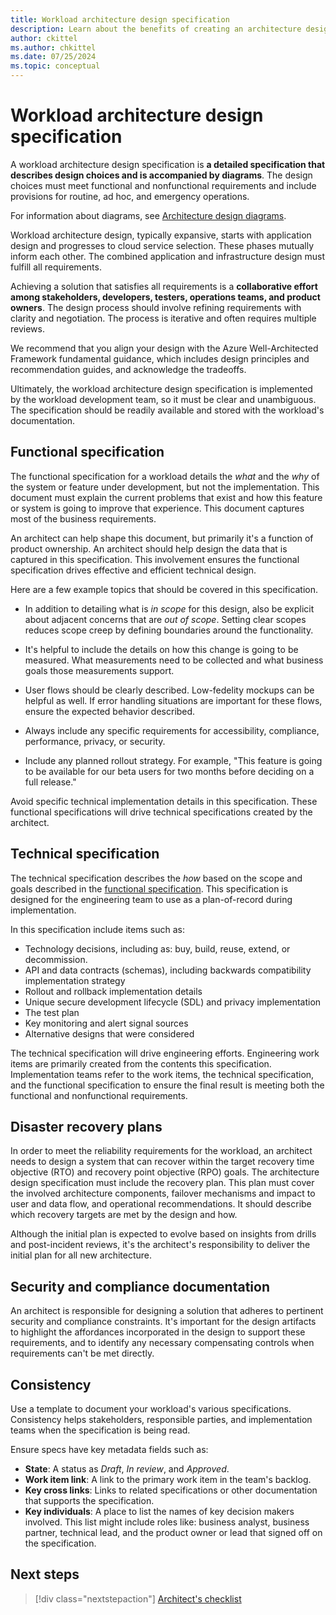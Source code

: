 ```yaml
---
title: Workload architecture design specification
description: Learn about the benefits of creating an architecture design specification for a workload. The specification describes design choices through words and diagrams.
author: ckittel
ms.author: chkittel
ms.date: 07/25/2024
ms.topic: conceptual
---
```


# Workload architecture design specification

A workload architecture design specification is **a detailed specification that describes design choices and is accompanied by diagrams**. The design choices must meet functional and nonfunctional requirements and include provisions for routine, ad hoc, and emergency operations.

For information about diagrams, see [Architecture design diagrams](./design-diagrams.md).

Workload architecture design, typically expansive, starts with application design and progresses to cloud service selection. These phases mutually inform each other. The combined application and infrastructure design must fulfill all requirements.

Achieving a solution that satisfies all requirements is a **collaborative effort among stakeholders, developers, testers, operations teams, and product owners**. The design process should involve refining requirements with clarity and negotiation. The process is iterative and often requires multiple reviews.

We recommend that you align your design with the Azure Well-Architected Framework fundamental guidance, which includes design principles and recommendation guides, and acknowledge the tradeoffs.

Ultimately, the workload architecture design specification is implemented by the workload development team, so it must be clear and unambiguous. The specification should be readily available and stored with the workload's documentation.

## Functional specification

The functional specification for a workload details the *what* and the *why* of the system or feature under development, but not the implementation. This document must explain the current problems that exist and how this feature or system is going to improve that experience. This document captures most of the business requirements.

An architect can help shape this document, but primarily it's a function of product ownership. An architect should help design the data that is captured in this specification. This involvement ensures the functional specification drives effective and efficient technical design.

Here are a few example topics that should be covered in this specification.

- In addition to detailing what is *in scope* for this design, also be explicit about adjacent concerns that are *out of scope*. Setting clear scopes reduces scope creep by defining boundaries around the functionality.

- It's helpful to include the details on how this change is going to be measured. What measurements need to be collected and what business goals those measurements support.

- User flows should be clearly described. Low-fedelity mockups can be helpful as well. If error handling situations are important for these flows, ensure the expected behavior described.

- Always include any specific requirements for accessibility, compliance, performance, privacy, or security.

- Include any planned rollout strategy. For example, "This feature is going to be available for our beta users for two months before deciding on a full release."

Avoid specific technical implementation details in this specification. These functional specifications will drive technical specifications created by the architect.

## Technical specification

The technical specification describes the *how* based on the scope and goals described in the [functional specification](#functional-specification). This specification is designed for the engineering team to use as a plan-of-record during implementation.

In this specification include items such as:

- Technology decisions, including as: buy, build, reuse, extend, or decommission.
- API and data contracts (schemas), including backwards compatibility implementation strategy
- Rollout and rollback implementation details
- Unique secure development lifecycle (SDL) and privacy implementation
- The test plan
- Key monitoring and alert signal sources
- Alternative designs that were considered

The technical specification will drive engineering efforts. Engineering work items are primarily created from the contents this specification. Implementation teams refer to the work items, the technical specification, and the functional specification to ensure the final result is meeting both the functional and nonfunctional requirements.

## Disaster recovery plans

In order to meet the reliability requirements for the workload, an architect needs to design a system that can recover within the target recovery time objective (RTO) and recovery point objective (RPO) goals. The architecture design specification must include the recovery plan. This plan must cover the involved architecture components, failover mechanisms and impact to user and data flow, and operational recommendations. It should describe which recovery targets are met by the design and how.

Although the initial plan is expected to evolve based on insights from drills and post-incident reviews, it's the architect's responsibility to deliver the initial plan for all new architecture.

## Security and compliance documentation

An architect is responsible for designing a solution that adheres to pertinent security and compliance constraints. It's important for the design artifacts to highlight the affordances incorporated in the design to support these requirements, and to identify any necessary compensating controls when requirements can't be met directly.

## Consistency

Use a template to document your workload's various specifications. Consistency helps stakeholders, responsible parties, and implementation teams when the specification is being read.

Ensure specs have key metadata fields such as:

- **State**: A status as *Draft*, *In review*, and *Approved*.
- **Work item link**: A link to the primary work item in the team's backlog.
- **Key cross links**: Links to related specifications or other documentation that supports the specification.
- **Key individuals**: A place to list the names of key decision makers involved. This list might include roles like: business analyst, business partner, technical lead, and the product owner or lead that signed off on the specification.

## Next steps

> [!div class="nextstepaction"]
> [Architect's checklist](checklist.md)
